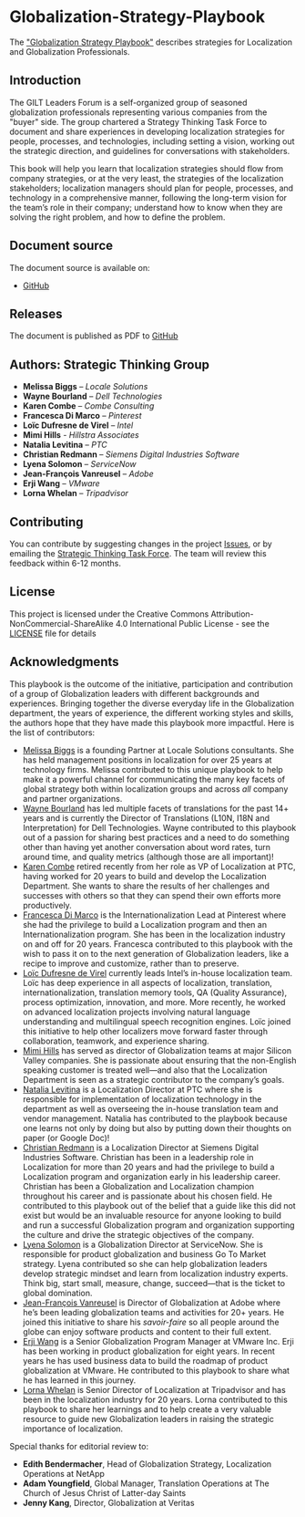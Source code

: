 # Globalization-Strategy-Playbook
The ["Globalization Strategy Playbook"](https://github.com/GILT-Forum/Globalization-Strategy-Playbook/blob/main/english/playbook.md) describes strategies for Localization and Globalization Professionals.

## Introduction

The GILT Leaders Forum is a self-organized group of seasoned globalization professionals representing various companies from the "buyer" side. The group chartered a Strategy Thinking Task Force to document and share experiences in developing localization strategies for people, processes, and technologies, including setting a vision, working out the strategic direction, and guidelines for conversations with stakeholders.

This book will help you learn that localization strategies should flow from company strategies, or at the very least, the strategies of the localization stakeholders; localization managers should plan for people, processes, and technology in a comprehensive manner, following the long-term vision for the team’s role in their company; understand how to know when they are solving the right problem, and how to define the problem.

## Document source

The document source is available on:

* [GitHub](playbook.md) 

## Releases

The document is published as PDF to [GitHub](https://github.com/GILT-Forum/Globalization-Strategy-Playbook/releases)

## Authors: Strategic Thinking Group

   * **Melissa Biggs** – *Locale Solutions*
   * **Wayne Bourland** – *Dell Technologies*
   * **Karen Combe** – *Combe Consulting*
   * **Francesca Di Marco** – *Pinterest*
   * **Loïc Dufresne de Virel** – *Intel*
   * **Mimi Hills** - *Hillstra Associates*
   * **Natalia Levitina** – *PTC*
   * **Christian Redmann** – *Siemens Digital Industries Software*
   * **Lyena Solomon** – *ServiceNow*
   * **Jean-François Vanreusel** – *Adobe*
   * **Erji Wang** – *VMware*
   * **Lorna Whelan** – *Tripadvisor*

## Contributing

You can contribute by suggesting changes in the project [Issues](https://github.com/GILT-Forum/Globalization-Strategy-Playbook/issues), or by emailing the [Strategic Thinking Task Force](mailto:StrategyPlaybook@gmail.com). The team will review this feedback within 6-12 months. 


## License

This project is licensed under the Creative Commons Attribution-NonCommercial-ShareAlike 4.0 International
Public License - see the [LICENSE](LICENSE) file for details

## Acknowledgments

This playbook is the outcome of the initiative, participation and contribution of a group of Globalization leaders with different backgrounds and experiences. Bringing together the diverse everyday life in the Globalization department, the years of experience, the different working styles and skills, the authors hope that they have made this playbook more impactful. Here is the list of contributors:
* [Melissa Biggs](https://www.linkedin.com/in/melissa-biggs-2a3289/) is a founding Partner at Locale Solutions consultants. She has held management positions in localization for over 25 years at technology firms. Melissa contributed to this unique playbook to help make it a powerful channel for communicating the many key facets of global strategy both within localization groups and across *all* company and partner organizations.
* [Wayne Bourland](https://www.linkedin.com/in/wayne-bourland-0963ab4/) has led multiple facets of translations for the past 14+ years and is currently the Director of Translations (L10N, I18N and Interpretation) for Dell Technologies. Wayne contributed to this playbook out of a passion for sharing best practices and a need to do something other than having yet another conversation about word rates, turn around time, and quality metrics (although those are all important)!
* [Karen Combe](https://www.linkedin.com/in/karen-combe-14086/) retired recently from her role as VP of Localization at PTC, having worked for 20 years to build and develop the Localization Department. She wants to share the results of her challenges and successes with others so that they can spend their own efforts more productively.
* [Francesca Di Marco](https://www.linkedin.com/in/fdimarco/) is the Internationalization Lead at Pinterest where she had the privilege to build a Localization program and then an Internationalization program. She has been in the localization industry on and off for 20 years. Francesca contributed to this playbook with the wish to pass it on to the next generation of Globalization leaders, like a recipe to improve and customize, rather than to preserve.
* [Loïc Dufresne de Virel](http://linkedin.com/in/loicddev) currently leads Intel’s in-house localization team. Loïc has deep experience in all aspects of localization, translation, internationalization, translation memory tools, QA (Quality Assurance), process optimization, innovation, and more. More recently, he worked on advanced localization projects involving natural language understanding and multilingual speech recognition engines. Loïc joined this initiative to help other localizers move forward faster through collaboration, teamwork, and experience sharing. 
* [Mimi Hills](https://www.linkedin.com/in/mimihills/) has served as director of Globalization teams at major Silicon Valley companies. She is passionate about ensuring that the non-English speaking customer is treated well—and also that the Localization Department is seen as a strategic contributor to the company’s goals.
* [Natalia Levitina](https://www.linkedin.com/in/nlevitina/) is a Localization Director at PTC where she is responsible for implementation of localization technology in the department as well as overseeing the in-house translation team and vendor management. Natalia has contributed to the playbook because one learns not only by doing but also by putting down their thoughts on paper (or Google Doc)!
* [Christian Redmann](https://www.linkedin.com/in/christian-redmann-8579b8/) is a Localization Director at Siemens Digital Industries Software. Christian has been in a leadership role in Localization for more than 20 years and had the privilege to build a Localization program and organization early in his leadership career. Christian has been a Globalization and Localization champion throughout his career and is passionate about his chosen field. He contributed to this playbook out of the belief that a guide like this did not exist but would be an invaluable resource for anyone looking to build and run a successful Globalization program and organization supporting the culture and drive the strategic objectives of the company.
* [Lyena Solomon](https://www.linkedin.com/in/lyenas/) is a Globalization Director at ServiceNow. She is responsible for product globalization and business Go To Market strategy. Lyena contributed so she can help globalization leaders develop strategic mindset and learn from localization industry experts. Think big, start small, measure, change, succeed—that is the ticket to global domination.
* [Jean-François Vanreusel](https://www.linkedin.com/in/jfvanreu/) is Director of Globalization at Adobe where he’s been leading globalization teams and activities for 20+ years. He joined this initiative to share his _savoir-faire_ so all people around the globe can enjoy software products and content to their full extent. 
* [Erji Wang](https://www.linkedin.com/in/erji-wang/) is a Senior Globalization Program Manager at VMware Inc. Erji has been working in product globalization for eight years. In recent years he has used business data to build the roadmap of product globalization at VMware. He contributed to this playbook to share what he has learned in this journey. 
* [Lorna Whelan](https://www.linkedin.com/in/lornawhelan/) is Senior Director of Localization at Tripadvisor and has been in the localization industry for 20 years. Lorna contributed to this playbook to share her learnings and to help create a very valuable resource to guide new Globalization leaders in raising the strategic importance of localization.



Special thanks for editorial review to: 
   * **Edith Bendermacher**, Head of Globalization Strategy, Localization Operations at NetApp
   * **Adam Youngfield**, Global Manager, Translation Operations at The Church of Jesus Christ of Latter-day Saints
   * **Jenny Kang**, Director, Globalization at Veritas

